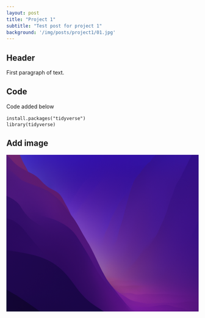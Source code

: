 ```yaml
---
layout: post
title: "Project 1"
subtitle: "Test post for project 1"
background: '/img/posts/project1/01.jpg'
---
```


## Header
First paragraph of text.

## Code
Code added below
```
install.packages("tidyverse")
library(tidyverse)
```

## Add image
![test image](/img/posts/project1/test_image.png)